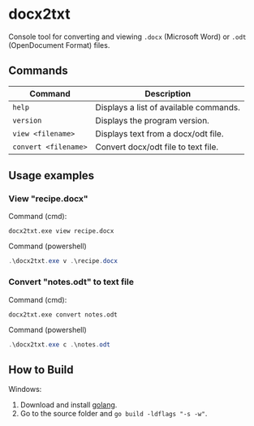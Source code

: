 # docx2txt

Console tool for converting and viewing `.docx` (Microsoft Word) or `.odt` (OpenDocument Format) files.

## Commands

Command | Description
--- | ---
`help` | Displays a list of available commands.
`version` | Displays the program version.
`view <filename>` | Displays text from a docx/odt file.
`convert <filename>` | Convert docx/odt file to text file.

## Usage examples

### View "recipe.docx"

Command (cmd):

```
docx2txt.exe view recipe.docx
```

Command (powershell)

```powershell
.\docx2txt.exe v .\recipe.docx
```

### Convert "notes.odt" to text file

Command (cmd):

```
docx2txt.exe convert notes.odt
```

Command (powershell)

```powershell
.\docx2txt.exe c .\notes.odt
```

## How to Build

Windows:

1. Download and install [golang](https://go.dev/).
2. Go to the source folder and `go build -ldflags "-s -w"`.
